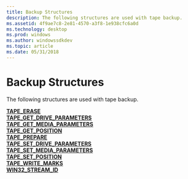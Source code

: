 ```yaml
---
title: Backup Structures
description: The following structures are used with tape backup.
ms.assetid: 4f9ae7c8-2e81-4570-a3f8-1e938cfc6a0d
ms.technology: desktop
ms.prod: windows
ms.author: windowssdkdev
ms.topic: article
ms.date: 05/31/2018
---
```


# Backup Structures

The following structures are used with tape backup.

<dl>

[**TAPE\_ERASE**](/windows/desktop/api/Winnt/ns-winnt-_tape_erase)  
[**TAPE\_GET\_DRIVE\_PARAMETERS**](/windows/desktop/api/Winnt/ns-winnt-_tape_get_drive_parameters)  
[**TAPE\_GET\_MEDIA\_PARAMETERS**](/windows/desktop/api/Winnt/ns-winnt-_tape_get_media_parameters)  
[**TAPE\_GET\_POSITION**](/windows/desktop/api/Winnt/ns-winnt-_tape_get_position)  
[**TAPE\_PREPARE**](/windows/desktop/api/Winnt/ns-winnt-_tape_prepare)  
[**TAPE\_SET\_DRIVE\_PARAMETERS**](/windows/desktop/api/Winnt/ns-winnt-_tape_set_drive_parameters)  
[**TAPE\_SET\_MEDIA\_PARAMETERS**](/windows/desktop/api/Winnt/ns-winnt-_tape_set_media_parameters)  
[**TAPE\_SET\_POSITION**](/windows/desktop/api/Winnt/ns-winnt-_tape_set_position)  
[**TAPE\_WRITE\_MARKS**](/windows/desktop/api/Winnt/ns-winnt-_tape_write_marks)  
[**WIN32\_STREAM\_ID**](/windows/desktop/api/Winbase/ns-winbase-_win32_stream_id)  
</dl>

 

 




